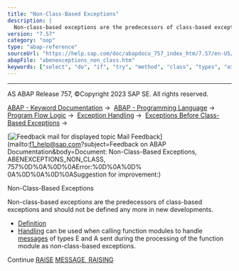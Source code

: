 ```yaml
---
title: "Non-Class-Based Exceptions"
description: |
  Non-class-based exceptions are the predecessors of class-based exceptions and should not be defined any more in new developments. -   Definition(#abenexceptions-non-class-1-------raising---@ITOC@@ABENEXCEPTIONS_NON_CLASS_2) -   Handling(#abenexceptions-non-class-3---programming-guideline---using
version: "7.57"
category: "oop"
type: "abap-reference"
sourceUrl: "https://help.sap.com/doc/abapdocu_757_index_htm/7.57/en-US/abenexceptions_non_class.htm"
abapFile: "abenexceptions_non_class.htm"
keywords: ["select", "do", "if", "try", "method", "class", "types", "exception-handling", "abenexceptions", "non"]
---
```


* * *

AS ABAP Release 757, ©Copyright 2023 SAP SE. All rights reserved.

[ABAP - Keyword Documentation](https://help.sap.com/doc/abapdocu_757_index_htm/7.57/en-US/abenabap.htm) →  [ABAP - Programming Language](https://help.sap.com/doc/abapdocu_757_index_htm/7.57/en-US/abenabap_reference.htm) →  [Program Flow Logic](https://help.sap.com/doc/abapdocu_757_index_htm/7.57/en-US/abenabap_flow_logic.htm) →  [Exception Handling](https://help.sap.com/doc/abapdocu_757_index_htm/7.57/en-US/abenabap_exceptions.htm) →  [Exceptions Before Class-Based Exceptions](https://help.sap.com/doc/abapdocu_757_index_htm/7.57/en-US/abenexceptions_pre_610.htm) → 

 [![](Mail.gif?object=Mail.gif&sap-language=EN "Feedback mail for displayed topic") Mail Feedback](mailto:f1_help@sap.com?subject=Feedback on ABAP Documentation&body=Document: Non-Class-Based Exceptions, ABENEXCEPTIONS_NON_CLASS, 757%0D%0A%0D%0AError:%0D%0A%0D%
0A%0D%0A%0D%0ASuggestion for improvement:)

Non-Class-Based Exceptions

Non-class-based exceptions are the predecessors of class-based exceptions and should not be defined any more in new developments.

-   [Definition](#abenexceptions-non-class-1-------raising---@ITOC@@ABENEXCEPTIONS_NON_CLASS_2)
-   [Handling](#abenexceptions-non-class-3---programming-guideline---using-class-based-exceptions--https---help-sap-com-doc-abapdocu-757-index-htm-7-57-en-us-abenclass-exception-guidl-htm--guideline----definition-----non-class-based-exceptions-can-be-defined-in-the--parameter-interfaces--https---help-sap-com-doc-abapdocu-757-index-htm-7-57-en-us-abenparameter-interface-glosry-htm--glossary-entry---of-function-modules-and-methods--these-definitions-take-place-as-follows-------in-methods-of-local-classes--by-assigning-a-name-for-the-exception-after-the-addition--exceptions--https---help-sap-com-doc-abapdocu-757-index-htm-7-57-en-us-abapmethods-general-htm--of-the-statement------class-------https---help-sap-com-doc-abapdocu-757-index-htm-7-57-en-us-abapclass-methods-htm--methods--https---help-sap-com-doc-abapdocu-757-index-htm-7-57-en-us-abapmethods-htm-------in-methods-of-global-classes--global-interfaces-or-function-modules--by-assigning-a-name-for-the-exception-in--class-builder--https---help-sap-com-doc-abapdocu-757-index-htm-7-57-en-us-abenclass-builder-glosry-htm--glossary-entry---or--function-builder--https---help-sap-com-doc-abapdocu-757-index-htm-7-57-en-us-abenfunction-builder-glosry-htm--glossary-entry----whereby-the-checkbox-for-exception-classes-is-not-selected---the-statement--raise-exception--https---help-sap-com-doc-abapdocu-757-index-htm-7-57-en-us-abapraise-exception-class-htm--or-the-addition--throw--https---help-sap-com-doc-abapdocu-757-index-htm-7-57-en-us-abenconditional-expression-result-htm--in-a--conditional-expression--https---help-sap-com-doc-abapdocu-757-index-htm-7-57-en-us-abenconditional-expressions-htm--cannot-be-used-to-raise-class-based-exceptions-in-a-method-or-a-function-module-in-whose-interface-non-class-based-exceptions-are-defined---hint--before-class-based-exceptions-were-introduced--all-exceptions-defined-in-the--parameter-interface--https---help-sap-com-doc-abapdocu-757-index-htm-7-57-en-us-abenparameter-interface-glosry-htm--glossary-entry---of-methods-or-function-modules-were-non-class-based---raising-----non-class-based-exceptions-are-raised-by-the-following-statements--------raise--https---help-sap-com-doc-abapdocu-757-index-htm-7-57-en-us-abapraise-exception-htm-------message-----raising--https---help-sap-com-doc-abapdocu-757-index-htm-7-57-en-us-abapmessage-raising-htm---handling-----the-handling-of-non-class-based-exceptions-is-made-possible-by-the-addition-exceptions-in--method-calls--https---help-sap-com-doc-abapdocu-757-index-htm-7-57-en-us-abenmethod-calls-htm--and--function-module-calls--https---help-sap-com-doc-abapdocu-757-index-htm-7-57-en-us-abapcall-function-htm--by-assigning-numeric-values-to-the-exceptions--which-are-used-to-fill-the-system-field-sy-subrc-when-the-exception-is-raised--the-actual-error-handling-takes-place-after-the-call--when-sy-subrc-is-evaluated---hints------the-exceptions-that-can-be-defined-in-the-interfaces-of-methods-and-function-modules-are-not-real-exceptions--since-they-do-not-change-the-control-flow--but-simply-end-the-processing-of-the--procedure--https---help-sap-com-doc-abapdocu-757-index-htm-7-57-en-us-abenprocedure-glosry-htm--glossary-entry---prematurely-and-set-the-return-code-sy-subrc-instead-------rfc--https---help-sap-com-doc-abapdocu-757-index-htm-7-57-en-us-abenrfc-glosry-htm--glossary-entry---currently-allows-only-classic-exception-handling--class-based-exception-handling-is-only-possible-in-a-different-release-track------a-predefined-exception--error--message--abapcall-function-parameter-htm--abap-addition-66@) can be used when calling function modules to handle [messages](https://help.sap.com/doc/abapdocu_757_index_htm/7.57/en-US/abenabap_messages.htm) of types E and A sent during the processing of the function module as non-class-based exceptions.

Continue
[RAISE](https://help.sap.com/doc/abapdocu_757_index_htm/7.57/en-US/abapraise_exception.htm)
[MESSAGE, RAISING](https://help.sap.com/doc/abapdocu_757_index_htm/7.57/en-US/abapmessage_raising.htm)